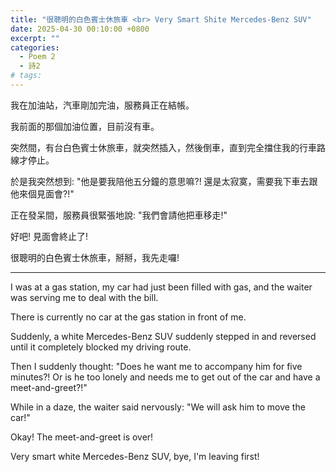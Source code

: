 ```yaml
---
title: "很聰明的白色賓士休旅車 <br> Very Smart Shite Mercedes-Benz SUV"
date: 2025-04-30 00:10:00 +0800
excerpt: ""
categories:
  - Poem 2
  - 詩2
# tags:
---
```


我在加油站，汽車剛加完油，服務員正在結帳。

我前面的那個加油位置，目前沒有車。

突然間，有台白色賓士休旅車，就突然插入，然後倒車，直到完全擋住我的行車路線才停止。

於是我突然想到: "他是要我陪他五分鐘的意思嘛?! 還是太寂寞，需要我下車去跟他來個見面會?!"

正在發呆間，服務員很緊張地說: "我們會請他把車移走!"

好吧! 見面會終止了! 

很聰明的白色賓士休旅車，掰掰，我先走囉!

---

I was at a gas station, my car had just been filled with gas, and the waiter was serving me to deal with the bill.

There is currently no car at the gas station in front of me.

Suddenly, a white Mercedes-Benz SUV suddenly stepped in and reversed until it completely blocked my driving route.

Then I suddenly thought: "Does he want me to accompany him for five minutes?! Or is he too lonely and needs me to get out of the car and have a meet-and-greet?!"

While in a daze, the waiter said nervously: "We will ask him to move the car!"

Okay! The meet-and-greet is over!

Very smart white Mercedes-Benz SUV, bye, I'm leaving first!

<!--
2024-10-25 星期五 早上9點左右
我在台中市五權西路跟惠中路交叉口的，中油直營加油站加油時，發生的事情。
-->
